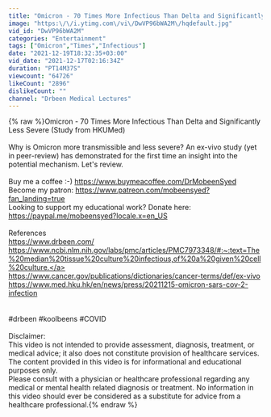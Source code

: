 ```yaml
---
title: "Omicron - 70 Times More Infectious Than Delta and Significantly Less Severe (Study from HKUMed)"
image: "https:\/\/i.ytimg.com\/vi\/DwVP96bWA2M\/hqdefault.jpg"
vid_id: "DwVP96bWA2M"
categories: "Entertainment"
tags: ["Omicron","Times","Infectious"]
date: "2021-12-19T18:32:35+03:00"
vid_date: "2021-12-17T02:16:34Z"
duration: "PT14M37S"
viewcount: "64726"
likeCount: "2896"
dislikeCount: ""
channel: "Drbeen Medical Lectures"
---
```

{% raw %}Omicron - 70 Times More Infectious Than Delta and Significantly Less Severe (Study from HKUMed)<br /><br />Why is Omicron more transmissible and less severe? An ex-vivo study (yet in peer-review) has demonstrated for the first time an insight into the potential mechanism. Let's review.<br /><br />Buy me a coffee :-) <a rel="nofollow" target="blank" href="https://www.buymeacoffee.com/DrMobeenSyed">https://www.buymeacoffee.com/DrMobeenSyed</a><br />Become my patron: <a rel="nofollow" target="blank" href="https://www.patreon.com/mobeensyed?fan_landing=true">https://www.patreon.com/mobeensyed?fan_landing=true</a><br />Looking to support my educational work? Donate here: <a rel="nofollow" target="blank" href="https://paypal.me/mobeensyed?locale.x=en_US">https://paypal.me/mobeensyed?locale.x=en_US</a><br /><br />References<br /><a rel="nofollow" target="blank" href="https://www.drbeen.com/">https://www.drbeen.com/</a><br /><a rel="nofollow" target="blank" href="https://www.ncbi.nlm.nih.gov/labs/pmc/articles/PMC7973348/#:~:text=The%20median%20tissue%20culture%20infectious,of%20a%20given%20cell%20culture.">https://www.ncbi.nlm.nih.gov/labs/pmc/articles/PMC7973348/#:~:text=The%20median%20tissue%20culture%20infectious,of%20a%20given%20cell%20culture.</a><br /><a rel="nofollow" target="blank" href="https://www.cancer.gov/publications/dictionaries/cancer-terms/def/ex-vivo">https://www.cancer.gov/publications/dictionaries/cancer-terms/def/ex-vivo</a><br /><a rel="nofollow" target="blank" href="https://www.med.hku.hk/en/news/press/20211215-omicron-sars-cov-2-infection">https://www.med.hku.hk/en/news/press/20211215-omicron-sars-cov-2-infection</a><br /><br /><br />#drbeen #koolbeens #COVID<br /><br />Disclaimer:<br />This video is not intended to provide assessment, diagnosis, treatment, or medical advice; it also does not constitute provision of healthcare services. The content provided in this video is for informational and educational purposes only.<br />Please consult with a physician or healthcare professional regarding any medical or mental health related diagnosis or treatment. No information in this video should ever be considered as a substitute for advice from a healthcare professional.{% endraw %}

